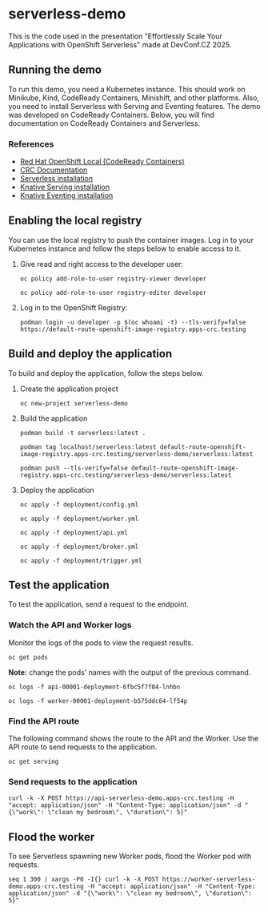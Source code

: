 # serverless-demo

This is the code used in the presentation "Effortlessly Scale Your Applications with OpenShift Serverless" made at DevConf.CZ 2025.

## Running the demo

To run this demo, you need a Kubernetes instance. This should work on Minikube, Kind, CodeReady Containers, Minishift, and other platforms. Also, you need to install Serverless with Serving and Eventing features. The demo was developed on CodeReady Containers. Below, you will find documentation on CodeReady Containers and Serverless.

### References

* [Red Hat OpenShift Local (CodeReady Containers)](https://developers.redhat.com/products/openshift-local/overview)
* [CRC Documentation](https://crc.dev/docs/getting-started/)
* [Serverless installation](https://docs.redhat.com/en/documentation/red_hat_openshift_serverless/1.35/html/installing_openshift_serverless/index)
* [Knative Serving installation](https://docs.redhat.com/en/documentation/red_hat_openshift_serverless/1.35/html/installing_openshift_serverless/installing-knative-serving)
* [Knative Eventing installation](https://docs.redhat.com/en/documentation/red_hat_openshift_serverless/1.35/html/installing_openshift_serverless/installing-knative-eventing)

## Enabling the local registry

You can use the local registry to push the container images. Log in to your Kubernetes instance and follow the steps below to enable access to it.

1. Give read and right access to the developer user:

    ```
    oc policy add-role-to-user registry-viewer developer
    ```
    
    ```
    oc policy add-role-to-user registry-editor developer
    ```

2. Log in to the OpenShift Registry:

    ```
    podman login -u developer -p $(oc whoami -t) --tls-verify=false https://default-route-openshift-image-registry.apps-crc.testing
    ```

## Build and deploy the application

To build and deploy the application, follow the steps below.

1. Create the application project

    ```
    oc new-project serverless-demo
    ```

2. Build the application

    ```
    podman build -t serverless:latest .
    ```

    ```
    podman tag localhost/serverless:latest default-route-openshift-image-registry.apps-crc.testing/serverless-demo/serverless:latest
    ```

    ```
    podman push --tls-verify=false default-route-openshift-image-registry.apps-crc.testing/serverless-demo/serverless:latest
    ```

3. Deploy the application

    ```
    oc apply -f deployment/config.yml
    ```

    ```
    oc apply -f deployment/worker.yml
    ```

    ```
    oc apply -f deployment/api.yml
    ```

    ```
    oc apply -f deployment/broker.yml
    ```

    ```
    oc apply -f deployment/trigger.yml
    ```

## Test the application

To test the application, send a request to the endpoint.

### Watch the API and Worker logs

Monitor the logs of the pods to view the request results.

```
oc get pods
```

**Note:** change the pods' names with the output of the previous command.

```
oc logs -f api-00001-deployment-6fbc5f7f84-lnhbn
```

```
oc logs -f worker-00001-deployment-b575ddc64-lf54p
```

### Find the API route

The following command shows the route to the API and the Worker. Use the API route to send requests to the application.

```
oc get serving
```

### Send requests to the application

```
curl -k -X POST https://api-serverless-demo.apps-crc.testing -H "accept: application/json" -H "Content-Type: application/json" -d "{\"work\": \"clean my bedroom\", \"duration\": 5}"
```

## Flood the worker

To see Serverless spawning new Worker pods, flood the Worker pod with requests.

```
seq 1 300 | xargs -P0 -I{} curl -k -X POST https://worker-serverless-demo.apps-crc.testing -H "accept: application/json" -H "Content-Type: application/json" -d "{\"work\": \"clean my bedroom\", \"duration\": 5}"
```
